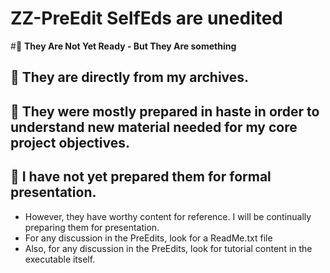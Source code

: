 # ZZ-PreEdit SelfEds are unedited
#:red_circle: **They Are Not Yet Ready - But They Are something**
## :small_blue_diamond: They are directly from my archives.
## :small_blue_diamond: They were mostly prepared in haste in order to understand new material needed for my core project objectives.
## :small_blue_diamond: I have not yet prepared them for formal presentation.
- However, they have worthy content for reference. I will be continually preparing them for presentation.
- For any discussion in the PreEdits, look for a ReadMe.txt file
- Also, for any discussion in the PreEdits, look for tutorial content in the executable itself.
